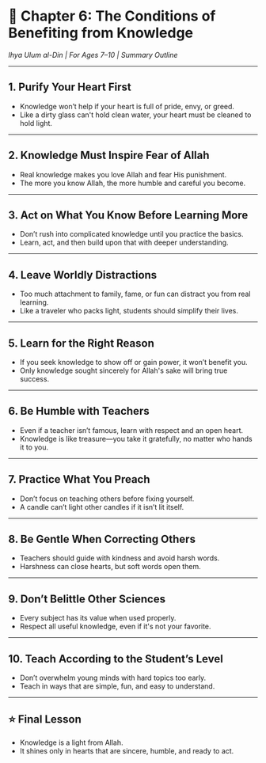 # 📘 Chapter 6: The Conditions of Benefiting from Knowledge  
*Ihya Ulum al-Din | For Ages 7–10 | Summary Outline*

---

## 1. **Purify Your Heart First**
- Knowledge won’t help if your heart is full of pride, envy, or greed.
- Like a dirty glass can't hold clean water, your heart must be cleaned to hold light.

---

## 2. **Knowledge Must Inspire Fear of Allah**
- Real knowledge makes you love Allah and fear His punishment.
- The more you know Allah, the more humble and careful you become.

---

## 3. **Act on What You Know Before Learning More**
- Don’t rush into complicated knowledge until you practice the basics.
- Learn, act, and then build upon that with deeper understanding.

---

## 4. **Leave Worldly Distractions**
- Too much attachment to family, fame, or fun can distract you from real learning.
- Like a traveler who packs light, students should simplify their lives.

---

## 5. **Learn for the Right Reason**
- If you seek knowledge to show off or gain power, it won’t benefit you.
- Only knowledge sought sincerely for Allah's sake will bring true success.

---

## 6. **Be Humble with Teachers**
- Even if a teacher isn’t famous, learn with respect and an open heart.
- Knowledge is like treasure—you take it gratefully, no matter who hands it to you.

---

## 7. **Practice What You Preach**
- Don’t focus on teaching others before fixing yourself.
- A candle can’t light other candles if it isn’t lit itself.

---

## 8. **Be Gentle When Correcting Others**
- Teachers should guide with kindness and avoid harsh words.
- Harshness can close hearts, but soft words open them.

---

## 9. **Don’t Belittle Other Sciences**
- Every subject has its value when used properly.
- Respect all useful knowledge, even if it's not your favorite.

---

## 10. **Teach According to the Student’s Level**
- Don’t overwhelm young minds with hard topics too early.
- Teach in ways that are simple, fun, and easy to understand.

---

## ⭐ Final Lesson
- Knowledge is a light from Allah.
- It shines only in hearts that are sincere, humble, and ready to act.